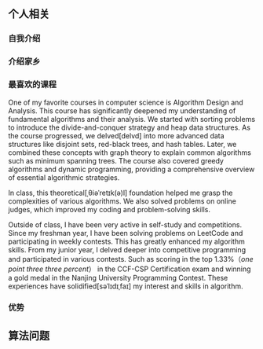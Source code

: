 ## 个人相关
### 自我介绍

### 介绍家乡

### 最喜欢的课程
One of my favorite courses in computer science is Algorithm Design and Analysis. This course has significantly deepened my understanding of fundamental algorithms and their analysis. We started with sorting problems to introduce the divide-and-conquer strategy and heap data structures. As the course progressed, we delved[delvd] into more advanced data structures like disjoint sets, red-black trees, and hash tables. Later, we combined these concepts with graph theory to explain common algorithms such as minimum spanning trees. The course also covered greedy algorithms and dynamic programming, providing a comprehensive overview of essential algorithmic strategies.

In class, this theoretical[ˌθiəˈretɪk(ə)l] foundation helped me grasp the complexities of various algorithms. We also solved problems on online judges, which improved my coding and problem-solving skills.

Outside of class, I have been very active in self-study and competitions. Since my freshman year, I have been solving problems on LeetCode and participating in weekly contests. This has greatly enhanced my algorithm skills. From my junior year, I delved deeper into competitive programming and participated in various contests. Such as scoring in the top 1.33%（*one point three three percent*） in the CCF-CSP Certification exam and winning a gold medal in the Nanjing University Programming Contest. These experiences have solidified[səˈlɪdɪˌfaɪ] my interest and skills in algorithm.
### 优势

## 算法问题